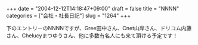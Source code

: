 +++
date = "2004-12-12T14:18:47+09:00"
draft = false
title = "NNNN"
categories = ["会社・社長日記"]
slug = "1264"
+++

下のエントリーのNNNNですが、Gree田中さん、Cnet山岸さん、ドリコム内藤さん、Chelucyまつゆうさん、他に多数有名人にも来て頂ける予定です！
